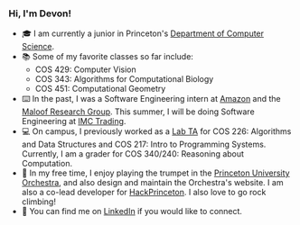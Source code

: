 ### Hi, I'm Devon!

- 🎓 I am currently a junior in Princeton's [Department of Computer Science](https://www.cs.princeton.edu/).
- 📚 Some of my favorite classes so far include:
  - COS 429: Computer Vision
  - COS 343: Algorithms for Computational Biology
  - COS 451: Computational Geometry
- ⌨️ In the past, I was a Software Engineering intern at [Amazon](https://www.amazon.jobs/en/) and the [Maloof Research Group](https://maloof.princeton.edu/).
    This summer, I will be doing Software Engineering at [IMC Trading](https://www.imc.com/us/).
- 💻 On campus, I previously worked as a [Lab TA](https://labta.cs.princeton.edu/) for COS 226: Algorithms and Data Structures and COS 217:
    Intro to Programming Systems. Currently, I am a grader for COS 340/240: Reasoning about Computation.
- 🎺 In my free time, I enjoy playing the trumpet in the [Princeton University Orchestra](https://orchestra.princeton.edu/), and also design and maintain the 
    Orchestra's website. I am also a co-lead developer for [HackPrinceton](https://www.hackprinceton.com/). I also love to go rock climbing!
- 🤝 You can find me on [LinkedIn](https://www.linkedin.com/in/devonulrich/) if you would like to connect.

<!--
**devonulrich/devonulrich** is a ✨ _special_ ✨ repository because its `README.md` (this file) appears on your GitHub profile.

Here are some ideas to get you started:

- 🔭 I’m currently working on ...
- 🌱 I’m currently learning ...
- 👯 I’m looking to collaborate on ...
- 🤔 I’m looking for help with ...
- 💬 Ask me about ...
- 📫 How to reach me: ...
- 😄 Pronouns: ...
- ⚡ Fun fact: ...
-->
